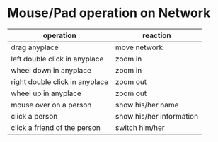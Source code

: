 # Mouse/Pad operation on Network

|operation|reaction|
|---|---|
|drag anyplace|move network|
|left double click in anyplace|zoom in|
|wheel down in anyplace|zoom in|
|right double click in anyplace|zoom out|
|wheel up in anyplace|zoom out|
|mouse over on a person|show his/her name|
|click a person|show his/her information|
|click a friend of the person|switch him/her|


